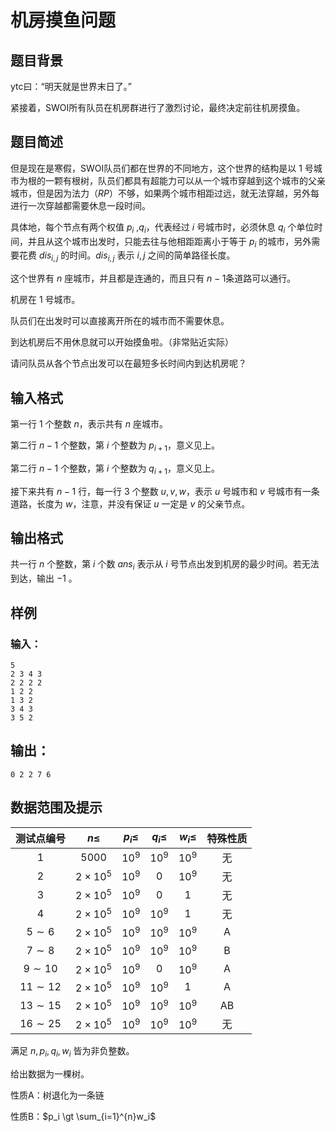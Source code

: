 # 机房摸鱼问题

## 题目背景

ytc曰：“明天就是世界末日了。”

紧接着，SWOI所有队员在机房群进行了激烈讨论，最终决定前往机房摸鱼。

## 题目简述

但是现在是寒假，SWOI队员们都在世界的不同地方，这个世界的结构是以 $1$ 号城市为根的一颗有根树，队员们都具有超能力可以从一个城市穿越到这个城市的父亲城市，但是因为法力（$RP$）不够，如果两个城市相距过远，就无法穿越，另外每进行一次穿越都需要休息一段时间。

具体地，每个节点有两个权值 $p_i$ ,$q_i$，代表经过 $i$ 号城市时，必须休息 $q_i$ 个单位时间，并且从这个城市出发时，只能去往与他相距距离小于等于 $p_i$ 的城市，另外需要花费 $dis_{i,j}$ 的时间。$dis_{i,j}$  表示 $i,j$ 之间的简单路径长度。

这个世界有 $n$ 座城市，并且都是连通的，而且只有 $n-1$条道路可以通行。

机房在 $1$ 号城市。

队员们在出发时可以直接离开所在的城市而不需要休息。

到达机房后不用休息就可以开始摸鱼啦。（非常贴近实际）

请问队员从各个节点出发可以在最短多长时间内到达机房呢？

## 输入格式

第一行 $1$ 个整数  $n$，表示共有 $n$ 座城市。

第二行 $n-1$ 个整数，第 $i$ 个整数为 $p_{i+1}$，意义见上。

第二行 $n-1$ 个整数，第 $i$ 个整数为 $q_{i+1}$，意义见上。

接下来共有 $n-1$ 行，每一行 $3$ 个整数 $u,v,w$，表示 $u$ 号城市和 $v$ 号城市有一条道路，长度为 $w$，注意，并没有保证 $u$ 一定是 $v$ 的父亲节点。

## 输出格式

共一行 $n$ 个整数，第 $i$ 个数 $ans_i$ 表示从 $i$ 号节点出发到机房的最少时间。若无法到达，输出 $-1$ 。

## 样例

### 输入：

```
5
2 3 4 3
2 2 2 2
1 2 2
1 3 2
3 4 3
3 5 2
```

## 输出：

```
0 2 2 7 6
```

## 数据范围及提示

| 测试点编号       | $n \leq$      | $p_i \leq$ | $q_i\leq$ | $w_i\leq$ | 特殊性质 |
|:-----------:|:-------------:|:----------:|:---------:|:---------:|:----:|
| $1$         | $5000$        | $10^{9}$   | $10^{9}$  | $10^{9}$  | 无    |
| $2$         | $2\times10^5$ | $10^{9}$   | $0$       | $10^{9}$  | 无    |
| $3$         | $2\times10^5$ | $10^{9}$   | $0$       | $1$       | 无    |
| $4$         | $2\times10^5$ | $10^{9}$   | $10^{9}$  | $1$       | 无    |
| $5 \sim 6$  | $2\times10^5$ | $10^{9}$   | $10^{9}$  | $10^{9}$  | A    |
| $7 \sim 8$  | $2\times10^5$ | $10^{9}$   | $10^{9}$  | $10^{9}$  | B    |
| $9 \sim 10$ | $2\times10^5$ | $10^{9}$   | $0$       | $10^{9}$  | A    |
| $11\sim 12$ | $2\times10^5$ | $10^{9}$   | $10^{9}$  | $1$       | A    |
| $13\sim15$  | $2\times10^5$ | $10^{9}$   | $10^{9}$  | $10^{9}$  | AB   |
| $16\sim 25$ | $2\times10^5$ | $10^{9}$   | $10^{9}$  | $10^{9}$  | 无    |

满足 $n,p_i,q_i,w_i$ 皆为非负整数。

给出数据为一棵树。

性质A：树退化为一条链

性质B：$p_i \gt \sum_{i=1}^{n}w_i$ 

